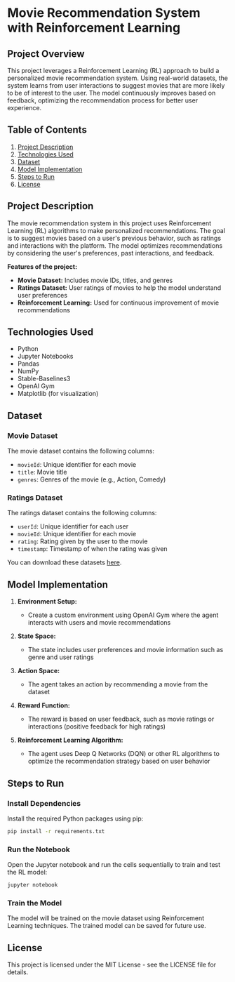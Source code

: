 # Movie Recommendation System with Reinforcement Learning

## Project Overview

This project leverages a Reinforcement Learning (RL) approach to build a personalized movie recommendation system. Using real-world datasets, the system learns from user interactions to suggest movies that are more likely to be of interest to the user. The model continuously improves based on feedback, optimizing the recommendation process for better user experience.

## Table of Contents

1. [Project Description](#project-description)
2. [Technologies Used](#technologies-used)
3. [Dataset](#dataset)
4. [Model Implementation](#model-implementation)
5. [Steps to Run](#steps-to-run)
6. [License](#license)

## Project Description

The movie recommendation system in this project uses Reinforcement Learning (RL) algorithms to make personalized recommendations. The goal is to suggest movies based on a user's previous behavior, such as ratings and interactions with the platform. The model optimizes recommendations by considering the user's preferences, past interactions, and feedback.

**Features of the project:**

- **Movie Dataset:** Includes movie IDs, titles, and genres
- **Ratings Dataset:** User ratings of movies to help the model understand user preferences
- **Reinforcement Learning:** Used for continuous improvement of movie recommendations

## Technologies Used

- Python
- Jupyter Notebooks
- Pandas
- NumPy
- Stable-Baselines3
- OpenAI Gym
- Matplotlib (for visualization)

## Dataset

### Movie Dataset
The movie dataset contains the following columns:
- `movieId`: Unique identifier for each movie
- `title`: Movie title
- `genres`: Genres of the movie (e.g., Action, Comedy)

### Ratings Dataset
The ratings dataset contains the following columns:
- `userId`: Unique identifier for each user
- `movieId`: Unique identifier for each movie
- `rating`: Rating given by the user to the movie
- `timestamp`: Timestamp of when the rating was given

You can download these datasets [here](https://example.com/datasets).

## Model Implementation

1. **Environment Setup:**
   - Create a custom environment using OpenAI Gym where the agent interacts with users and movie recommendations

2. **State Space:**
   - The state includes user preferences and movie information such as genre and user ratings

3. **Action Space:**
   - The agent takes an action by recommending a movie from the dataset

4. **Reward Function:**
   - The reward is based on user feedback, such as movie ratings or interactions (positive feedback for high ratings)

5. **Reinforcement Learning Algorithm:**
   - The agent uses Deep Q Networks (DQN) or other RL algorithms to optimize the recommendation strategy based on user behavior

## Steps to Run

### Install Dependencies

Install the required Python packages using pip:

```bash
pip install -r requirements.txt
```

### Run the Notebook

Open the Jupyter notebook and run the cells sequentially to train and test the RL model:

```bash
jupyter notebook
```

### Train the Model

The model will be trained on the movie dataset using Reinforcement Learning techniques. The trained model can be saved for future use.

## License

This project is licensed under the MIT License - see the LICENSE file for details.
